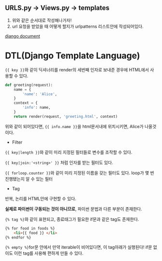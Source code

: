 ## URLS.py -> Views.py -> templates

1. 위와 같은 순서대로 작성해나가자!
1. url 요청을 받았을 때 어떻게 할지가 urlpatterns 리스트안에 작성되어있다.



[django document](https://docs.djangoproject.com/en/4.0/ref/templates/builtins/)

# DTL(Django Template Language)

`{{ key }}`와 같이 딕셔너리를 render의 세번째 인자로 보내준 경우에 HTML에서 사용할 수 있다.

```python
def greeting(request):
    name = {
        'name': 'Alice',
    }
    context = {
        'info': name,
    }
    return render(request, 'greeting.html', context)
```

위와 같이 되어있다면, `{{ info.name }}`을 html문서내에 위치시키면, Alice가 나올것이다.

- Filter

`{{ key|length }}`와 같이 미리 지정된 필터들로 변수를 조작할 수 있다.

`{{ key|join:'<string>' }}` 처럼 인자를 받는 필터도 있다.

`{{ forloop.counter }}`와 같이 미리 지정된 이름을 갖는 필터도 있다. loop가 몇 번 진행됐는지 알 수 있는 필터



- Tag

반복, 논리를 HTML안에 구현할 수 있다.

**실제로 파이썬이 구동되는 것이 아니므로**, 파이썬 문법과 다른 부분이 존재한다.

`{% tag %}`와 같이 표현되고, 종료태그가 필요한 if문과 같은 tag도 존재한다.

```html
{% for food in foods %}
	<li>{{ food }} </li>
{% endfor %}
```

`{% empty %}`for문 안에서 만약 iterable이 비어있다면, 이 tag아래가 실행된다! if문 없이도 이런 tag를 사용해 편하게 만들 수 있다.
